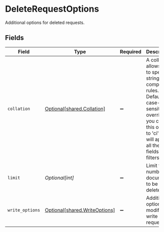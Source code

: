 # DeleteRequestOptions

Additional options for deleted requests.


## Fields

| Field                                                                                                                                                                                       | Type                                                                                                                                                                                        | Required                                                                                                                                                                                    | Description                                                                                                                                                                                 |
| ------------------------------------------------------------------------------------------------------------------------------------------------------------------------------------------- | ------------------------------------------------------------------------------------------------------------------------------------------------------------------------------------------- | ------------------------------------------------------------------------------------------------------------------------------------------------------------------------------------------- | ------------------------------------------------------------------------------------------------------------------------------------------------------------------------------------------- |
| `collation`                                                                                                                                                                                 | [Optional[shared.Collation]](undefined/models/shared/collation.md)                                                                                                                          | :heavy_minus_sign:                                                                                                                                                                          | A collation allows you to specify string comparison rules. Default is case-sensitive, to override it you can set this option to 'ci' that will apply to all the text fields in the filters. |
| `limit`                                                                                                                                                                                     | *Optional[int]*                                                                                                                                                                             | :heavy_minus_sign:                                                                                                                                                                          | Limit the number of documents to be deleted                                                                                                                                                 |
| `write_options`                                                                                                                                                                             | [Optional[shared.WriteOptions]](undefined/models/shared/writeoptions.md)                                                                                                                    | :heavy_minus_sign:                                                                                                                                                                          | Additional options to modify write requests.                                                                                                                                                |
